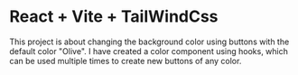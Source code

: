 # React + Vite + TailWindCss


This project is about changing the background color using buttons with the default color "Olive".
I have created a color component using hooks, which can be used multiple times to create new buttons of any color.
